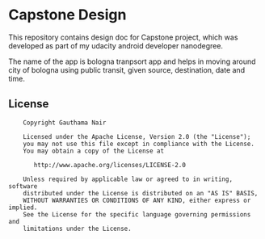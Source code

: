 # Capstone Design
This repository contains design doc for Capstone project, which was developed as part of my udacity android developer nanodegree.

The name of the app is bologna tranpsort app and helps in moving around city of bologna using public transit, given source, destination, date and time.

## License

```
    Copyright Gauthama Nair

    Licensed under the Apache License, Version 2.0 (the "License");
    you may not use this file except in compliance with the License.
    You may obtain a copy of the License at

       http://www.apache.org/licenses/LICENSE-2.0

    Unless required by applicable law or agreed to in writing, software
    distributed under the License is distributed on an "AS IS" BASIS,
    WITHOUT WARRANTIES OR CONDITIONS OF ANY KIND, either express or implied.
    See the License for the specific language governing permissions and
    limitations under the License.




